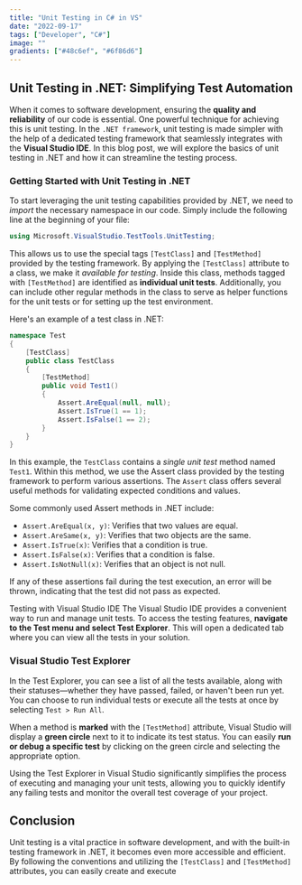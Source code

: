 ```yaml
---
title: "Unit Testing in C# in VS"
date: "2022-09-17"
tags: ["Developer", "C#"]
image: ""
gradients: ["#48c6ef", "#6f86d6"]
---
```

## Unit Testing in .NET: Simplifying Test Automation
When it comes to software development, ensuring the **quality and reliability** of our code is essential. One powerful technique for achieving this is unit testing. In the `.NET framework`, unit testing is made simpler with the help of a dedicated testing framework that seamlessly integrates with the **Visual Studio IDE**. In this blog post, we will explore the basics of unit testing in .NET and how it can streamline the testing process.

### Getting Started with Unit Testing in .NET
To start leveraging the unit testing capabilities provided by .NET, we need to *import* the necessary namespace in our code. Simply include the following line at the beginning of your file:

```csharp
using Microsoft.VisualStudio.TestTools.UnitTesting;
```

This allows us to use the special tags `[TestClass]` and `[TestMethod]` provided by the testing framework. By applying the `[TestClass]` attribute to a class, we make it *available for testing*. Inside this class, methods tagged with `[TestMethod]` are identified as **individual unit tests**. Additionally, you can include other regular methods in the class to serve as helper functions for the unit tests or for setting up the test environment.

Here's an example of a test class in .NET:
```csharp
namespace Test
{
    [TestClass]
    public class TestClass
    {
        [TestMethod]
        public void Test1()
        {
            Assert.AreEqual(null, null);
            Assert.IsTrue(1 == 1);
            Assert.IsFalse(1 == 2);
        }
    }
}
```

In this example, the `TestClass` contains a *single unit test* method named `Test1`. Within this method, we use the Assert class provided by the testing framework to perform various assertions. The `Assert` class offers several useful methods for validating expected conditions and values.

Some commonly used Assert methods in .NET include:

- `Assert.AreEqual(x, y)`: Verifies that two values are equal.
- `Assert.AreSame(x, y)`: Verifies that two objects are the same.
- `Assert.IsTrue(x)`: Verifies that a condition is true.
- `Assert.IsFalse(x)`: Verifies that a condition is false.
- `Assert.IsNotNull(x)`: Verifies that an object is not null.

If any of these assertions fail during the test execution, an error will be thrown, indicating that the test did not pass as expected.

Testing with Visual Studio IDE
The Visual Studio IDE provides a convenient way to run and manage unit tests. To access the testing features, **navigate to the Test menu and select Test Explorer**. This will open a dedicated tab where you can view all the tests in your solution.

### Visual Studio Test Explorer

In the Test Explorer, you can see a list of all the tests available, along with their statuses—whether they have passed, failed, or haven't been run yet. You can choose to run individual tests or execute all the tests at once by selecting `Test > Run All`.

When a method is **marked** with the `[TestMethod]` attribute, Visual Studio will display a **green circle** next to it to indicate its test status. You can easily **run or debug a specific test** by clicking on the green circle and selecting the appropriate option.

Using the Test Explorer in Visual Studio significantly simplifies the process of executing and managing your unit tests, allowing you to quickly identify any failing tests and monitor the overall test coverage of your project.

## Conclusion
Unit testing is a vital practice in software development, and with the built-in testing framework in .NET, it becomes even more accessible and efficient. By following the conventions and utilizing the `[TestClass]` and `[TestMethod]` attributes, you can easily create and execute